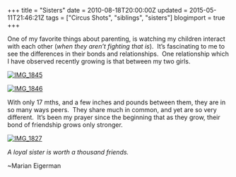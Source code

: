 +++
title = "Sisters"
date = 2010-08-18T20:00:00Z
updated = 2015-05-11T21:46:21Z
tags = ["Circus Shots", "siblings", "sisters"]
blogimport = true 
+++

 One of my favorite things about parenting, is watching my children interact with each other (_when they aren’t fighting that is_).&#160; It’s fascinating to me to see the differences in their bonds and relationships.&#160; One relationship which I have observed recently growing is that between my two girls.&#160;&#160;&#160; 

[![IMG_1845](https://latc.s3.amazonaws.com/wp-content/uploads/2010/08/IMG_1845.jpg "IMG_1845")](https://latc.s3.amazonaws.com/wp-content/uploads/2010/08/IMG_1845.jpg)

[![IMG_1846](https://latc.s3.amazonaws.com/wp-content/uploads/2010/08/IMG_1846.jpg "IMG_1846")](https://latc.s3.amazonaws.com/wp-content/uploads/2010/08/IMG_1846.jpg)

With only 17 mths, and a few inches and pounds between them, they are in so many ways peers.&#160; They share much in common, and yet are so very different.&#160; It’s been my prayer since the beginning that as they grow, their bond of friendship grows only stronger.&#160; 

[![IMG_1827](https://latc.s3.amazonaws.com/wp-content/uploads/2010/08/IMG_1827.jpg "IMG_1827")](https://latc.s3.amazonaws.com/wp-content/uploads/2010/08/IMG_1827.jpg)

_A loyal sister is worth a thousand friends._&#160; 

~Marian Eigerman
